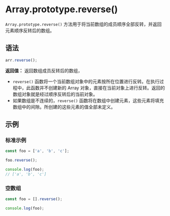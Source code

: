 # Array.prototype.reverse()

`Array.prototype.reverse()` 方法用于将当前数组的成员顺序全部反转，并返回元素顺序反转后的数组。

## 语法

```js
arr.reverse();
```

**返回值：** 返回数组成员反转后的数组，

- `reverse()` 函数将一个当前数组对象中的元素按所在位置进行反转。在执行过程中，此函数并不创建新的 Array 对象，直接在当前对象上进行反转。返回的数组对象就是经过顺序反转后的当前对象。
- 如果数组是不连续的，`reverse()` 函数将在数组中创建元素，这些元素将填充数组中的间隙。所创建的这些元素的值全部未定义。

## 示例

### 标准示例

```js
const foo = ['a', 'b', 'c'];

foo.reverse();

console.log(foo);
// ['a', 'b', 'c']
```

### 空数组

```js
const foo = [].reverse();

console.log(foo);
```
